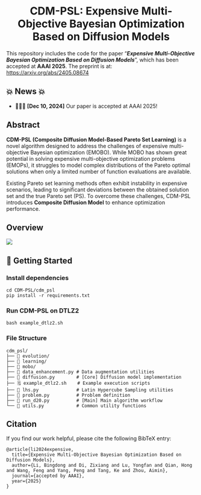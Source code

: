 <h1 align="center"> CDM-PSL: Expensive Multi-Objective Bayesian Optimization Based on Diffusion Models </h1>

This repository includes the code for the paper “_**Expensive Multi-Objective Bayesian Optimization Based on Diffusion Models**_”, which has been accepted at **AAAI 2025**. The preprint is at: https://arxiv.org/abs/2405.08674

## 💥 News 💥

- 🎉🎉🎉 **[Dec 10, 2024]** Our paper is accepted at AAAI 2025!
  
## Abstract

**CDM-PSL (Composite Diffusion Model-Based Pareto Set Learning)** is a novel algorithm designed to address the challenges of expensive multi-objective Bayesian optimization (EMOBO). While MOBO has shown great potential in solving expensive multi-objective optimization problems (EMOPs), it struggles to model complex distributions of the Pareto optimal solutions when only a limited number of function evaluations are available.

Existing Pareto set learning methods often exhibit instability in expensive scenarios, leading to significant deviations between the obtained solution set and the true Pareto set (PS). To overcome these challenges, CDM-PSL introduces **Composite Diffusion Model** to enhance optimization performance.

## Overview

<img src="./assets/CDM_PSL.png">

## 🚀 Getting Started

### Install dependencies

```
cd CDM-PSL/cdm_psl
pip install -r requirements.txt
```

### Run CDM-PSL on DTLZ2

```
bash example_dtlz2.sh
```

### File Structure
```
cdm_psl/
├── 📂 evolution/         
├── 📂 learning/          
├── 📂 mobo/               
├── 📜 data_enhancement.py # Data augmentation utilities
├── 📜 diffusion.py        # [Core] Diffusion model implementation
├── 🗒️ example_dtlz2.sh    # Example execution scripts
├── 📜 lhs.py              # Latin Hypercube Sampling utilities
├── 📜 problem.py          # Problem definition
├── 📜 run_d20.py          # [Main] Main algorithm workflow
└── 📜 utils.py            # Common utility functions
```


## Citation

If you find our work helpful, please cite the following BibTeX entry:

```
@article{li2024expensive,
  title={Expensive Multi-Objective Bayesian Optimization Based on Diffusion Models},
  author={Li, Bingdong and Di, Zixiang and Lu, Yongfan and Qian, Hong and Wang, Feng and Yang, Peng and Tang, Ke and Zhou, Aimin},
  journal={accepted by AAAI},
  year={2025}
}
```
